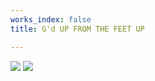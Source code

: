 ```yaml
---
works_index: false
title: G'd UP FROM THE FEET UP

---
```

<div id="social-grid">
<a href="https://www.linkedin.com/in/gsous/" target="_blank"><img class="social-icon" src="/upload/linkedin-light.svg"></a>
<a href="https://www.instagram.com/fiftytwogabey" target="_blank"><img class="social-icon" src="/upload/instagram-light.svg"></a>
</div>


